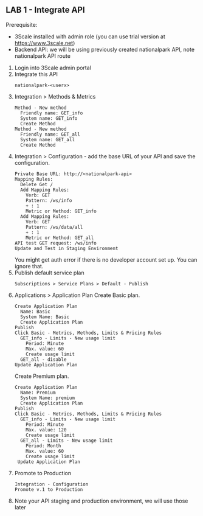 
## LAB 1 - Integrate API

Prerequisite:
- 3Scale installed with admin role (you can use trial version at https://www.3scale.net)
- Backend API: we will be using previously created nationalpark API, note nationalpark API route
  
  
1. Login into 3Scale admin portal
2. Integrate this API
   ```
   nationalpark-<userx>
   ```
3. Integration > Methods & Metrics 
   ```
   Method - New method  
     Friendly name: GET_info  
     System name: GET_info  
     Create Method
   Method - New method  
     Friendly name: GET_all  
     System name: GET_all  
     Create Method
   ```
4. Integration > Configuration - add the base URL of your API and save the configuration.
   ```
   Private Base URL: http://<nationalpark-api>
   Mapping Rules:
     Delete Get /
     Add Mapping Rules:
       Verb: GET
       Pattern: /ws/info
       + : 1
       Metric or Method: GET_info
     Add Mapping Rules:
       Verb: GET
       Pattern: /ws/data/all
       + : 1
       Metric or Method: GET_all
   API test GET request: /ws/info
   Update and Test in Staging Environment
   ```
   You might get auth error if there is no developer account set up. You can ignore that.
5. Publish default service plan
   ```
   Subscriptions > Service Plans > Default - Publish
   ```
7. Applications > Application Plan
   Create Basic plan.
   ```
   Create Application Plan
     Name: Basic
     System Name: Basic
     Create Application Plan
   Publish
   Click Basic - Metrics, Methods, Limits & Pricing Rules 
     GET_info - Limits - New usage limit
       Period: Minute
       Max. value: 60
       Create usage limit
     GET_all - disable
   Update Application Plan
   ```
   Create Premium plan.
   ```
   Create Application Plan
     Name: Premium
     System Name: premium
     Create Application Plan
   Publish
   Click Basic - Metrics, Methods, Limits & Pricing Rules 
     GET_info - Limits - New usage limit
       Period: Minute
       Max. value: 120
       Create usage limit
     GET_all - Limits - New usage limit
       Period: Month
       Max. value: 60
       Create usage limit
    Update Application Plan
    ```
8. Promote to Production
   ```
   Integration - Configuration
   Promote v.1 to Production
   ```
9. Note your API staging and production environment, we will use those later
